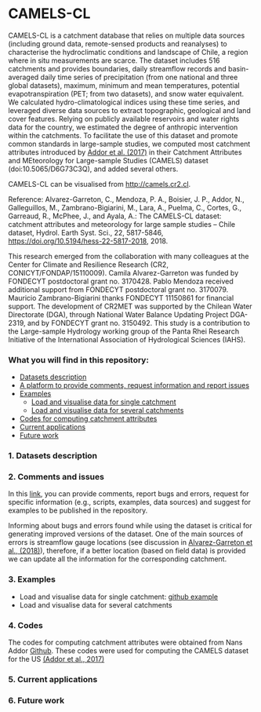# CAMELS-CL

CAMELS-CL is a catchment database that relies on multiple data sources (including ground data, remote-sensed products and reanalyses) to characterise the hydroclimatic conditions and landscape of Chile, a region where in situ measurements are scarce. The dataset includes 516 catchments and provides boundaries, daily streamflow records and basin-averaged daily time series of precipitation (from one national and three global datasets), maximum, minimum and mean temperatures, potential evapotranspiration (PET; from two datasets), and snow water equivalent. We calculated hydro-climatological indices using these time series, and leveraged diverse data sources to extract topographic, geological and land cover features. Relying on publicly available reservoirs and water rights data for the country, we estimated the degree of anthropic intervention within the catchments. To facilitate the use of this dataset and promote common standards in large-sample studies, we computed most catchment attributes introduced by [Addor et al. (2017)](https://www.hydrol-earth-syst-sci.net/21/5293/2017/) in their Catchment Attributes and MEteorology for Large-sample Studies (CAMELS) dataset (doi:10.5065/D6G73C3Q), and added several others.

CAMELS-CL can be visualised from http://camels.cr2.cl. 

Reference: Alvarez-Garreton, C., Mendoza, P. A., Boisier, J. P., Addor, N., Galleguillos, M., Zambrano-Bigiarini, M., Lara, A., Puelma, C., Cortes, G., Garreaud, R., McPhee, J., and Ayala, A.: The CAMELS-CL dataset: catchment attributes and meteorology for large sample studies – Chile dataset, Hydrol. Earth Syst. Sci., 22, 5817-5846, https://doi.org/10.5194/hess-22-5817-2018, 2018. 

This research emerged from the collaboration with many colleagues at the Center for Climate and Resilience Research (CR2, CONICYT/FONDAP/15110009). Camila Alvarez-Garreton was funded by FONDECYT postdoctoral grant no. 3170428. Pablo Mendoza received additional support from FONDECYT postdoctoral grant no. 3170079. Mauricio Zambrano-Bigiarini thanks FONDECYT 11150861 for financial support. The development of CR2MET was supported by the Chilean Water Directorate (DGA), through National Water Balance Updating Project DGA-2319, and by FONDECYT grant no. 3150492. This study is a contribution to the Large-sample Hydrology working group of the Panta Rhei Research Initiative of the International Association of Hydrological Sciences (IAHS).

### What you will find in this repository:

* [Datasets description](#description)
* [A platform to provide comments, request information and report issues](#issues)
* [Examples](#examples)
    * [Load and visualise data for single catchment](#one_catchment)
    * [Load and visualise data for several catchments](#several_catchments)
* [Codes for computing catchment attributes](#codes)
* [Current applications](#applications)
* [Future work](#future_work)

<a name="description"></a>
### 1. Datasets description

<a name="issues"></a>
### 2. Comments and issues
In this [link](https://github.com/camels-cl/dataset/issues), you can provide comments, report bugs and errors, request for specific information (e.g., scripts, examples, data sources) and suggest for examples to be published in the repository. 

Informing about bugs and errors found while using the dataset is critical for generating improved versions of the dataset. One of the main sources of errors is streamflow gauge locations (see discussion in [Alvarez-Garreton et al., (2018)](https://www.hydrol-earth-syst-sci.net/22/5817/2018/)), therefore, if a better location (based on field data) is provided we can update all the information for the corresponding catchment.

<a name="examples"></a>
### 3. Examples
* Load and visualise data for single catchment: [github example](dataset/examples/1_process_single_catchment.md)
* Load and visualise data for several catchments

<a name="codes"></a>
### 4. Codes
The codes for computing catchment attributes were obtained from Nans Addor [Github](https://github.com/naddor/camels). These codes were used for computing the CAMELS dataset for the US [(Addor et al., 2017)](https://www.hydrol-earth-syst-sci.net/21/5293/2017/)  

<a name="applications"></a>
### 5. Current applications


<a name="future_work"></a>
### 6. Future work
